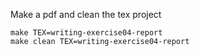 


Make a pdf and clean the tex project
```
make TEX=writing-exercise04-report
make clean TEX=writing-exercise04-report
```
